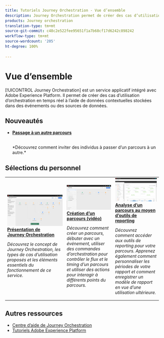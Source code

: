 ```yaml
---
title: Tutoriels Journey Orchestration - Vue d’ensemble
description: Journey Orchestration permet de créer des cas d’utilisation d’orchestration en temps réel à l’aide de données contextuelles stockées dans des événements ou des sources de données.
products: Journey orchestration
translation-type: tm+mt
source-git-commit: c48c2e522fee95651f1a7b68cf17d6242c898242
workflow-type: tm+mt
source-wordcount: '205'
ht-degree: 100%

---
```



# Vue d’ensemble

[!UICONTROL Journey Orchestration] est un service applicatif intégré avec Adobe Experience Platform. Il permet de créer des cas d’utilisation d’orchestration en temps réel à l’aide de données contextuelles stockées dans des événements ou des sources de données.

## Nouveautés

* **[Passage à un autre parcours](/help/building-a-journey/jumping-to-another-journey.md)**

   <br>
   *Découvrez comment inviter des individus à passer d’un parcours à un autre.*

## Sélections du personnel

<table>
<tr>
  <td>
    <a href="./understanding-journey-orchestration.md">
      <img alt="Présentation de Journey Orchestration" src="./assets/journey-orchestration-example.png"/>
    </a>
    <div>
      <a href="./understanding-journey-orchestration.md">
    <strong>Présentation de Journey Orchestration</strong>
    </a>
    </div>
    <p>
    <em>Découvrez le concept de Journey Orchestration, les types de cas d’utilisation proposés et les éléments essentiels du fonctionnement de ce service.</em>
    <p>
  </td>
  <td>
    <a href="./building-a-journey/creating-a-journey.md">
        <img alt="Création d’un parcours (vidéo)" src="./assets/journey34.png"/>
    </a>
    <div>
      <a href="./building-a-journey/creating-a-journey.md">
    <strong>Création d’un parcours (vidéo)</strong>
    </a>
    </div>
    <p>
    <em>Découvrez comment créer un parcours, débuter avec un événement, utiliser des commandes d’orchestration pour contrôler le flux et le timing d’un parcours et utiliser des actions pour interagir à différents points du parcours.</em>
    <p>
  </td>
  <td>
   <a href="./analyze-a-journey-via-reporting-tools.md">
      <img alt="Analyse d’un parcours au moyen d’outils de reporting" src="./assets/dynamic_report_journey_8.png" />
    </a>
    <div>
      <a href="./analyze-a-journey-via-reporting-tools.md">
    <strong>Analyse d’un parcours au moyen d’outils de reporting</strong>
    </a>
    </div>
    <p>
    <em>Découvrez comment accéder aux outils de reporting pour votre parcours. Apprenez également comment personnaliser les périodes de votre rapport et comment enregistrer un modèle de rapport en vue d’une utilisation ultérieure. </em>
    <p>
  </td>
</tr>
</table>

## Autres ressources

* [Centre d’aide de Journey Orchestration](https://docs.adobe.com/content/help/fr-FR/journeys/using/journey-orchestration-home.html)
* [Tutoriels Adobe Experience Platform](https://docs.adobe.com/content/help/fr-FR/platform-learn/tutorials/overview.html)


